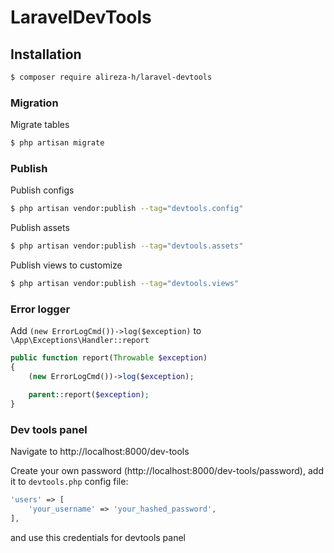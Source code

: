 # LaravelDevTools

## Installation

```bash
$ composer require alireza-h/laravel-devtools
```


### Migration

Migrate tables

```bash
$ php artisan migrate
```


### Publish

Publish configs

```bash
$ php artisan vendor:publish --tag="devtools.config"
```


Publish assets

```bash
$ php artisan vendor:publish --tag="devtools.assets"
```


Publish views to customize

```bash
$ php artisan vendor:publish --tag="devtools.views"
```


### Error logger

Add `(new ErrorLogCmd())->log($exception)` to `\App\Exceptions\Handler::report`

```php
public function report(Throwable $exception)
{
    (new ErrorLogCmd())->log($exception);

    parent::report($exception);
}
```


### Dev tools panel
Navigate to http://localhost:8000/dev-tools

Create your own password (http://localhost:8000/dev-tools/password), add it to `devtools.php` config file: 

```php
'users' => [
    'your_username' => 'your_hashed_password',
],
```

and use this credentials for devtools panel
